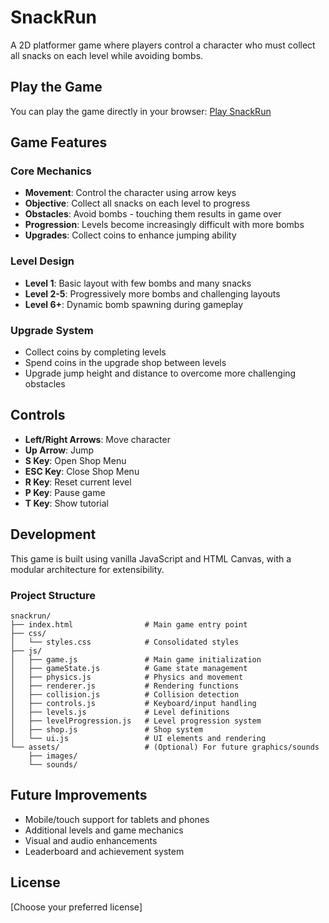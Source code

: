 # SnackRun

A 2D platformer game where players control a character who must collect all snacks on each level while avoiding bombs.

## Play the Game

You can play the game directly in your browser: [Play SnackRun](https://yourusername.github.io/snackrun/)

## Game Features

### Core Mechanics
- **Movement**: Control the character using arrow keys
- **Objective**: Collect all snacks on each level to progress
- **Obstacles**: Avoid bombs - touching them results in game over
- **Progression**: Levels become increasingly difficult with more bombs
- **Upgrades**: Collect coins to enhance jumping ability

### Level Design
- **Level 1**: Basic layout with few bombs and many snacks
- **Level 2-5**: Progressively more bombs and challenging layouts
- **Level 6+**: Dynamic bomb spawning during gameplay

### Upgrade System
- Collect coins by completing levels
- Spend coins in the upgrade shop between levels
- Upgrade jump height and distance to overcome more challenging obstacles

## Controls

- **Left/Right Arrows**: Move character
- **Up Arrow**: Jump
- **S Key**: Open Shop Menu
- **ESC Key**: Close Shop Menu
- **R Key**: Reset current level
- **P Key**: Pause game
- **T Key**: Show tutorial

## Development

This game is built using vanilla JavaScript and HTML Canvas, with a modular architecture for extensibility.

### Project Structure

```
snackrun/
├── index.html                # Main game entry point
├── css/
│   └── styles.css            # Consolidated styles
├── js/
│   ├── game.js               # Main game initialization
│   ├── gameState.js          # Game state management
│   ├── physics.js            # Physics and movement
│   ├── renderer.js           # Rendering functions
│   ├── collision.js          # Collision detection
│   ├── controls.js           # Keyboard/input handling
│   ├── levels.js             # Level definitions
│   ├── levelProgression.js   # Level progression system
│   ├── shop.js               # Shop system
│   └── ui.js                 # UI elements and rendering
└── assets/                   # (Optional) For future graphics/sounds
    ├── images/
    └── sounds/
```

## Future Improvements

- Mobile/touch support for tablets and phones
- Additional levels and game mechanics
- Visual and audio enhancements
- Leaderboard and achievement system

## License

[Choose your preferred license]